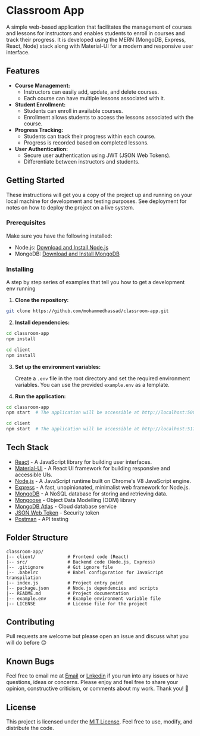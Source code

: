 # Classroom App

A simple web-based application that facilitates the management of courses and lessons for instructors and enables students to enroll in courses and track their progress. It is developed using the MERN (MongoDB, Express, React, Node) stack along with Material-UI for a modern and responsive user interface.

## Features

- **Course Management:**
  - Instructors can easily add, update, and delete courses.
  - Each course can have multiple lessons associated with it.
- **Student Enrollment:**
  - Students can enroll in available courses.
  - Enrollment allows students to access the lessons associated with the course.
- **Progress Tracking:**
  - Students can track their progress within each course.
  - Progress is recorded based on completed lessons.
- **User Authentication:**
  - Secure user authentication using JWT (JSON Web Tokens).
  - Differentiate between instructors and students.

## Getting Started

These instructions will get you a copy of the project up and running on your local machine for development and testing purposes. See deployment for notes on how to deploy the project on a live system.

### Prerequisites

Make sure you have the following installed:

- Node.js: [Download and Install Node.js](https://nodejs.org/)
- MongoDB: [Download and Install MongoDB](https://www.mongodb.com/try/download/community)

### Installing

A step by step series of examples that tell you how to get a development env running

1. **Clone the repository:**

```bash
git clone https://github.com/mohammedhassad/classroom-app.git
```

2. **Install dependencies:**

```bash
cd classroom-app
npm install

cd client
npm install
```

3. **Set up the environment variables:**

   Create a `.env` file in the root directory and set the required environment variables. You can use the provided `example.env` as a template.

4. **Run the application:**

```bash
cd classroom-app
npm start  # The application will be accessible at http://localhost:5000

cd client
npm start  # The application will be accessible at http://localhost:5173
```

## Tech Stack

- [React](https://react.dev/) - A JavaScript library for building user interfaces.
- [Material-UI](https://mui.com/) - A React UI framework for building responsive and accessible UIs.
- [Node.js](https://nodejs.org/) - A JavaScript runtime built on Chrome's V8 JavaScript engine.
- [Express](https://expressjs.com/) - A fast, unopinionated, minimalist web framework for Node.js.
- [MongoDB](https://www.mongodb.com/try/download/community) - A NoSQL database for storing and retrieving data.
- [Mongoose](https://mongoosejs.com/) - Object Data Modelling (ODM) library
- [MongoDB Atlas](https://www.mongodb.com/cloud/atlas) - Cloud database service
- [JSON Web Token](https://jwt.io/) - Security token
- [Postman](https://www.getpostman.com/) - API testing

## Folder Structure

```
classroom-app/
|-- client/            # Frontend code (React)
|-- src/               # Backend code (Node.js, Express)
|-- .gitignore         # Git ignore file
|-- .babelrc           # Babel configuration for JavaScript transpilation
|-- index.js           # Project entry point
|-- package.json       # Node.js dependencies and scripts
|-- README.md          # Project documentation
|-- example.env        # Example environment variable file
|-- LICENSE            # License file for the project
```

## Contributing

Pull requests are welcome but please open an issue and discuss what you will do before 😊

## Known Bugs

Feel free to email me at [Email](mailto:mohammed.hassad98@gmail.com) or [Lnkedin](https://linkedin.com/me/mohemedhassad) if you run into any issues or have questions, ideas or concerns. Please enjoy and feel free to share your opinion, constructive criticism, or comments about my work. Thank you! 🙂

## License

This project is licensed under the [MIT License](/LICENSE). Feel free to use, modify, and distribute the code.
